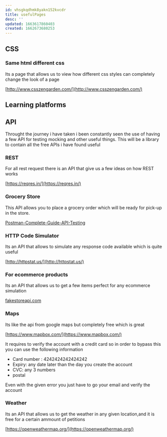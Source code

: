 ```yaml
---
id: vhsgkqdhmk8yakn152kvcdr
title: usefulPages
desc: ''
updated: 1663617860403
created: 1662673680253
---
```


## CSS

### Same html different css

Its a page that allows us to view how different css styles can completely change the look of a page 

[http://www.csszengarden.com/](http://www.csszengarden.com/)

## Learning platforms

## API

Throught the journey i have taken i been constantly seen the use of having a few API for testing mocking and other useful things. This will be a library to contain all the free APIs i have found useful 

### REST

For all rest request there is an API that give us a few ideas on how REST works

[https://reqres.in/](https://reqres.in/)

### Grocery Store

This API allows you to place a grocery order which will be ready for pick-up in the store.

[Postman-Complete-Guide-API-Testing](https://github.com/vdespa/Postman-Complete-Guide-API-Testing/blob/main/simple-grocery-store-api.md)


### HTTP Code Simulator

Its an API that allows to simulate any response code available which is quite useful

[http://httpstat.us/](http://httpstat.us/)

### For ecommerce products

Its an API that allows us to get a few items perfect for any ecommerce simulation

[fakestoreapi.com](fakestoreapi.com)

### Maps

Its like the api from google maps but completely free which is great

[https://www.mapbox.com/](https://www.mapbox.com/)

It requires to verify the account with a credit card so in order to bypass this you can use the following information

* Card number : 4242424242424242
* Expiry: any date later than the day you create the account
* CVC: any 3 numbers
* postal

Even with the given error you just have to go your email and verify the account

### Weather

Its an API that allows us to get the weather in any given location,and it is free for a certain ammount of petitions

[https://openweathermap.org/](https://openweathermap.org/)

